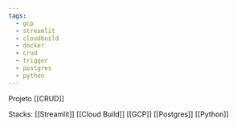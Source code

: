 ```yaml
---
tags:
  - gcp
  - streamlit
  - cloudbuild
  - docker
  - crud
  - trigger
  - postgres
  - python
---
```

Projeto [[CRUD]]

Stacks:
[[Streamlit]]
[[Cloud Build]]
[[GCP]]
[[Postgres]]
[[Python]]

